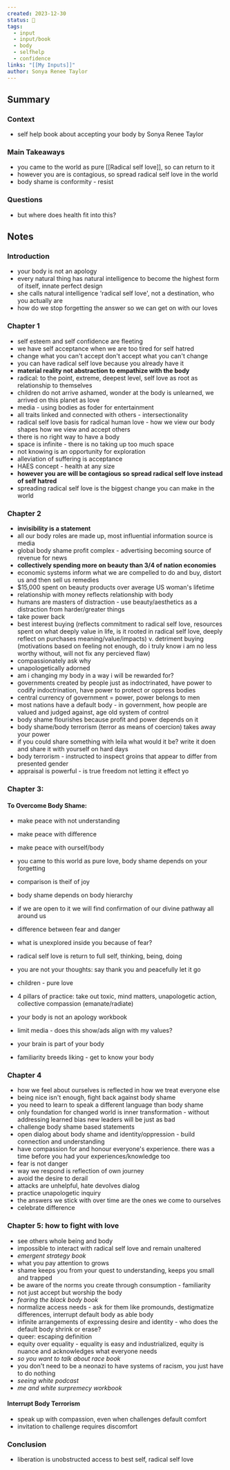 ```yaml
---
created: 2023-12-30
status: 🔴
tags:
  - input
  - input/book
  - body
  - selfhelp
  - confidence
links: "[[My Inputs]]"
author: Sonya Renee Taylor
---
```

## Summary
### Context
- self help book about accepting your body by Sonya Renee Taylor
### Main Takeaways
- you came to the world as pure [[Radical self love]], so can return to it
- however you are is contagious, so spread radical self love in the world
- body shame is conformity - resist
### Questions
- but where does health fit into this?
## Notes
### Introduction
- your body is not an apology
- every natural thing has natural intelligence to become the highest form of itself, innate perfect design
- she calls natural intelligence 'radical self love', not a destination, who you actually are
- how do we stop forgetting the answer so we can get on with our loves
### Chapter 1
- self esteem and self confidence are fleeting
- we have self acceptance when we are too tired for self hatred 
- change what you can't accept don't accept what you can't change
- you can have radical self love because you already have it
- **material reality not abstraction to empathize with the body**
- radical: to the point, extreme, deepest level, self love as root as relationship to themselves
- children do not arrive ashamed, wonder at the body is unlearned, we arrived on this planet as love
- media - using bodies as foder for entertainment
- all traits linked and connected with others - intersectionality
- radical self love basis for radical human love - how we view our body shapes how we view and accept others
- there is no right way to have a body
- space is infinite - there is no taking up too much space
- not knowing is an opportunity for exploration
- alleviation of suffering is acceptance
- HAES concept - health at any size
- **however you are will be contagious so spread radical self love instead of self hatred**
- spreading radical self love is the biggest change you can make in the world
### Chapter 2
- **invisibility is a statement** 
- all our body roles are made up, most influential information source is media
- global body shame profit complex - advertising becoming source of revenue for news
- **collectively spending more on beauty than 3/4 of nation economies**
- economic systems inform what we are compelled to do and buy, distort us and then sell us remedies
- $15,000 spent on beauty products over average US woman's lifetime
- relationship with money reflects relationship with body
- humans are masters of distraction - use beauty/aesthetics as a distraction from harder/greater things
- take power back
- best interest buying (reflects commitment to radical self love, resources spent on what deeply value in life, is it rooted in radical self love, deeply reflect on purchases meaning/value/impacts) v. detriment buying (motivations based on feeling not enough, do i truly know i am no less worthy without, will not fix any percieved flaw)
- compassionately ask why
- unapologetically adorned
- am i changing my body in a way i will be rewarded for?
- governments created by people just as indoctrinated, have power to codify indoctrination, have power to protect or oppress bodies
- central currency of government = power, power belongs to men
- most nations have a default body - in government, how people are valued and judged against, age old system of control
- body shame flourishes because profit and power depends on it
- body shame/body terrorism (terror as means of coercion) takes away your power
- if you could share something with leila what would it be? write it doen and share it with yourself on hard days
- body terrorism - instructed to inspect groins that appear to differ from presented gender
- appraisal is powerful - is true freedom not letting it effect yo
### Chapter 3:
#### To Overcome Body Shame:
- make peace with not understanding
- make peace with difference
- make peace with ourself/body

- you came to this world as pure love, body shame depends on your forgetting
- comparison is theif of joy
- body shame depends on body hierarchy
- if we are open to it we will find confirmation of our divine pathway all around us
- difference between fear and danger
- what is unexplored inside you because of fear?
- radical self love is return to full self, thinking, being, doing
- you are not your thoughts: say thank you and peacefully let it go
- children - pure love 
- 4 pillars of practice: take out toxic, mind matters, unapologetic action, collective compassion (emanate/radiate)
- your body is not an apology workbook
- limit media - does this show/ads align with my values?
- your brain is part of your body
- familiarity breeds liking - get to know your body
### Chapter 4
- how we feel about ourselves is reflected in how we treat everyone else
- being nice isn't enough, fight back against body shame
- you need to learn to speak a different language than body shame
- only foundation for changed world is inner transformation - without addressing learned bias new leaders will be just as bad
- challenge body shame based statements
- open dialog about body shame and identity/oppression - build connection and understanding
- have compassion for and honour everyone's experience. there was a time before you had your experiences/knowledge too
- fear is not danger
- way we respond is reflection of own journey
- avoid the desire to derail
- attacks are unhelpful, hate devolves dialog
- practice unapologetic inquiry
- the answers we stick with over time are the ones we come to ourselves
- celebrate difference
### Chapter 5: how to fight with love
- see others whole being and body
- impossible to interact with radical self love and remain unaltered
- *emergent strategy book*
- what you pay attention to grows
- shame keeps you from your quest to understanding, keeps you small and trapped
- be aware of the norms you create through consumption - familiarity
- not just accept but worship the body
- _fearing the black body book_
- normalize access needs - ask for them like promounds, destigmatize differences, interrupt default body as able body
- infinite arrangements of expressing desire and identity - who does the default body shrink or erase?
- queer: escaping definition
- equity over equality - equality is easy and industrialized, equity is nuance and acknowledges what everyone needs
- _so you want to talk about race book_
- you don't need to be a neonazi to have systems of racism, you just have to do nothing
- _seeing white podcast_
- _me and white surpremecy workbook_
#### Interrupt Body Terrorism
- speak up with compassion, even when challenges default comfort
- invitation to challenge requires discomfort
### Conclusion
- liberation is unobstructed access to best self, radical self love

